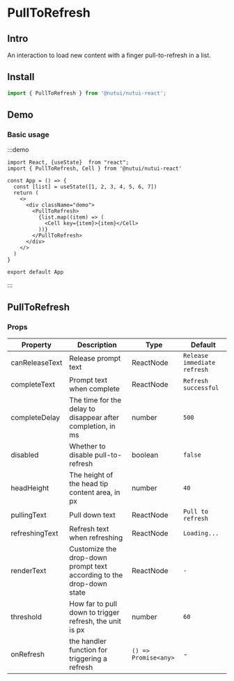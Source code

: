 # PullToRefresh

## Intro

An interaction to load new content with a finger pull-to-refresh in a list.

## Install

```js
import { PullToRefresh } from '@nutui/nutui-react';
```

## Demo

### Basic usage

:::demo

```tsx
import React, {useState}  from "react";
import { PullToRefresh, Cell } from '@nutui/nutui-react'

const App = () => {
  const [list] = useState([1, 2, 3, 4, 5, 6, 7])
  return (
    <>
      <div className="demo">
        <PullToRefresh>
          {list.map((item) => (
            <Cell key={item}>{item}</Cell>
          ))}
        </PullToRefresh>
      </div>
    </>
  )
}

export default App
```

:::

## PullToRefresh

### Props

| Property | Description | Type | Default |
|---------------|---------------------------------- |------------|--|
| canReleaseText | Release prompt text | ReactNode | `Release immediate refresh` |
| completeText | Prompt text when complete | ReactNode | `Refresh successful` |
| completeDelay | The time for the delay to disappear after completion, in ms | number | `500` |
| disabled | Whether to disable pull-to-refresh | boolean | `false` |
| headHeight | The height of the head tip content area, in px | number | `40` |
| pullingText | Pull down text | ReactNode | `Pull to refresh` |
| refreshingText | Refresh text when refreshing | ReactNode | `Loading...` |
| renderText | Customize the drop-down prompt text according to the drop-down state | ReactNode | `-` |
| threshold | How far to pull down to trigger refresh, the unit is px | number | `60` |
| onRefresh  | the handler function for triggering a refresh | `() => Promise<any>` | - |

